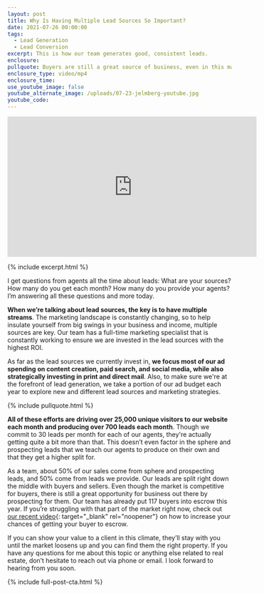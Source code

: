 ```yaml
---
layout: post
title: Why Is Having Multiple Lead Sources So Important?
date: 2021-07-26 00:00:00
tags:
  - Lead Generation
  - Lead Conversion
excerpt: This is how our team generates good, consistent leads.
enclosure:
pullquote: Buyers are still a great source of business, even in this market.
enclosure_type: video/mp4
enclosure_time:
use_youtube_image: false
youtube_alternate_image: /uploads/07-23-jelmberg-youtube.jpg
youtube_code:
---
```

<iframe src="https://www.youtube.com/embed/KCEZUl-inTc?rel=0" width="560" height="315" frameborder="0" allowfullscreen="allowfullscreen"></iframe>

{% include excerpt.html %}

I get questions from agents all the time about leads: What are your sources? How many do you get each month? How many do you provide your agents? I’m answering all these questions and more today.

**When we’re talking about lead sources, the key is to have multiple streams**. The marketing landscape is constantly changing, so to help insulate yourself from big swings in your business and income, multiple sources are key. Our team has a full-time marketing specialist that is constantly working to ensure we are invested in the lead sources with the highest ROI.

As far as the lead sources we currently invest in, **we focus most of our ad spending on content creation, paid search, and social media, while also strategically investing in print and direct mail**. Also, to make sure we're at the forefront of lead generation, we take a portion of our ad budget each year to explore new and different lead sources and marketing strategies.

{% include pullquote.html %}

**All of these efforts are driving over 25,000 unique visitors to our website each month and producing over 700 leads each month**. Though we commit to 30 leads per month for each of our agents, they're actually getting quite a bit more than that. This doesn’t even factor in the sphere and prospecting leads that we teach our agents to produce on their own and that they get a higher split for.

As a team, about 50% of our sales come from sphere and prospecting leads, and 50% come from leads we provide. Our leads are split right down the middle with buyers and sellers. Even though the market is competitive for buyers, there is still a great opportunity for business out there by prospecting for them. Our team has already put 117 buyers into escrow this year. If you’re struggling with that part of the market right now, check out [<u>our recent video</u>](https://www.jelmbergteam.com/blog/make-stronger-offers-with-less-stress){: target="_blank" rel="noopener"} on how to increase your chances of getting your buyer to escrow.

If you can show your value to a client in this climate, they’ll stay with you until the market loosens up and you can find them the right property. If you have any questions for me about this topic or anything else related to real estate, don’t hesitate to reach out via phone or email. I look forward to hearing from you soon.

{% include full-post-cta.html %}
